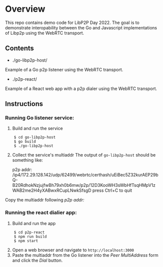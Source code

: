 # Overview

This repo contains demo code for LibP2P Day 2022. The goal is to demonstrate interopability between the
Go and Javascript implementations of Libp2p using the WebRTC transport.

## Contents

- ./go-libp2p-host/

Example of a Go p2p listener using the WebRTC transport.

- ./p2p-react/

Example of a React web app with a p2p dialer using the WebRTC transport.
## Instructions

### Running Go listener service:
1. Build and run the service
```
    $ cd go-libp2p-host
    $ go build
    $ ./go-libp2p-host
```

2. Collect the service's multiaddr
The output of `go-libp2p-host` should be something like:
    
    p2p addr:  /ip4/172.29.128.142/udp/62499/webrtc/certhash/uEiBec5Z32kurAEP29bQ-B20RdhokNzjujfwBh79xh0b6mw/p2p/12D3KooWH3sWbHfTsqHMpV1zWAB2me2H4yXABwxRCupLNwkSfsgD
    press Ctrl+C to quit

Copy the multiaddr following _p2p addr:_

### Running the react dialier app:
1. Build and run the app
```
    $ cd p2p-react
    $ npm run build
    $ npm start
```

2. Open a web browser and navigate to `http://localhost:3000`
3. Paste the multiaddr from the Go listener into the _Peer MultiAddress_ form and click the _Dial_ button.